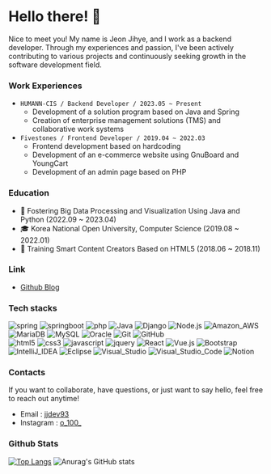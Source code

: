 # Hello there! 👋

Nice to meet you! My name is Jeon Jihye, and I work as a backend developer. 
Through my experiences and passion, I've been actively contributing to various projects and continuously seeking growth in the software development field.

<!--
Here are some ideas to get you started:

- 🔭 I’m currently working on ...
- 🌱 I’m currently learning ...
- 👯 I’m looking to collaborate on ...
- 🤔 I’m looking for help with ...
- 💬 Ask me about ...
- 📫 How to reach me: ...
- 😄 Pronouns: ...
- ⚡ Fun fact: ...
-->

### Work Experiences

- `HUMANN-CIS / Backend Developer / 2023.05 ~ Present`
  - Development of a solution program based on Java and Spring
  - Creation of enterprise management solutions (TMS) and collaborative work systems
- `Fivestones / Frontend Developer / 2019.04 ~ 2022.03`
  - Frontend development based on hardcoding
  - Development of an e-commerce website using GnuBoard and YoungCart
  - Development of an admin page based on PHP

### Education
- 📖 Fostering Big Data Processing and Visualization Using Java and Python (2022.09 ~ 2023.04)
- 🎓 Korea National Open University, Computer Science (2019.08 ~ 2022.01)
- 📖 Training Smart Content Creators Based on HTML5 (2018.06 ~ 2018.11)

### Link
- [Github Blog](https://jjdev93.github.io)


### Tech stacks
![spring](http://img.shields.io/badge/-spring-6DB33F?style=for-the-badge&logo=spring&logoColor=white)
![springboot](http://img.shields.io/badge/-springboot-6DB33F?style=for-the-badge&logo=springboot&logoColor=white)
![php](http://img.shields.io/badge/-php-777BB4?style=for-the-badge&logo=php&logoColor=white)
![Java](http://img.shields.io/badge/-Java-ED8B00?style=for-the-badge&logo=java&logoColor=white)
![Django](http://img.shields.io/badge/-Django-092E20?style=for-the-badge&logo=django&logoColor=white)
![Node.js](http://img.shields.io/badge/-Node.js-43853D?style=for-the-badge&logo=node.js&logoColor=white)
![Amazon_AWS](http://img.shields.io/badge/-Amazon_AWS-232F3E?style=for-the-badge&logo=amazon-aws&logoColor=white)
<br>
![MariaDB](http://img.shields.io/badge/-MariaDB-003545?style=for-the-badge&logo=mariadb&logoColor=white)
![MySQL](http://img.shields.io/badge/-MySQL-005C84?style=for-the-badge&logo=mysql&logoColor=white)
![Oracle](http://img.shields.io/badge/-Oracle-F80000?style=for-the-badge&logo=Oracle&logoColor=white)
![Git](https://img.shields.io/badge/GIT-E44C30?style=for-the-badge&logo=git&logoColor=white)
![GitHub](http://img.shields.io/badge/-github-181717?style=for-the-badge&logo=github&logoColor=white)
<br>
![html5](http://img.shields.io/badge/-html5-E34F26?style=for-the-badge&logo=html5&logoColor=white)
![css3](http://img.shields.io/badge/-css3-1572B6?style=for-the-badge&logo=css3&logoColor=white)
![javascript](http://img.shields.io/badge/-javascript-F7DF1E?style=for-the-badge&logo=javascript&logoColor=white)
![jquery](http://img.shields.io/badge/-jquery-0769AD?style=for-the-badge&logo=jquery&logoColor=white)
![React](http://img.shields.io/badge/-React-20232A?style=for-the-badge&logo=react&logoColor=61DAFB)
![Vue.js](http://img.shields.io/badge/-Vue.js-35495E?style=for-the-badge&logo=vuedotjs&logoColor=4FC08D)
![Bootstrap](http://img.shields.io/badge/-Bootstrap-563D7C?style=for-the-badge&logo=Bootstrap&logoColor=white)
<br>
![IntelliJ_IDEA](http://img.shields.io/badge/-IntelliJ_IDEA-000000?style=for-the-badge&logo=intellij-idea&logoColor=white)
![Eclipse](http://img.shields.io/badge/-Eclipse-2C2255?style=for-the-badge&logo=eclipse&logoColor=white)
![Visual_Studio](http://img.shields.io/badge/-Visual_Studio-5C2D91?style=for-the-badge&logo=visual%20studio&logoColor=white)
![Visual_Studio_Code](http://img.shields.io/badge/-Visual_Studio_Code-0078D4?style=for-the-badge&logo=visual%20studio%20code&logoColor=white)
![Notion](https://img.shields.io/badge/Notion-000000?style=for-the-badge&logo=notion&logoColor=white)


### Contacts
If you want to collaborate, have questions, or just want to say hello, feel free to reach out anytime!
- Email : [jjdev93](mailto:jjdev93@gmail.com)
- Instagram : [o_100_](https://www.instagram.com/o_100_/)


### Github Stats

[![Top Langs](https://github-readme-stats.vercel.app/api/top-langs/?username=JJDev93&layout=compact)](https://github.com/anuraghazra/github-readme-stats)
![Anurag's GitHub stats](https://github-readme-stats.vercel.app/api?username=JJDev93&hide=contribs,prs&show_icons=true&theme=graywhite)